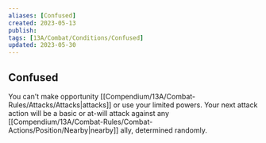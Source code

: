 ```yaml
---
aliases: [Confused]
created: 2023-05-13
publish: 
tags: [13A/Combat/Conditions/Confused]
updated: 2023-05-30
---
```


## Confused

You can’t make opportunity [[Compendium/13A/Combat-Rules/Attacks/Attacks|attacks]] or use your limited powers. Your next attack action will be a basic or at-will attack against any [[Compendium/13A/Combat-Rules/Combat-Actions/Position/Nearby|nearby]] ally, determined randomly.